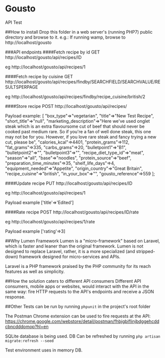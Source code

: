 # Gousto
API Test

##How to install
Drop this folder in a web server's (running PHP7) public directory and browse to it.
e.g.: If running wamp, browse to http://localhost/gousto

###API endpoints
####Fetch recipe by id
GET http://localhost/gousto/api/recipes/ID

eg http://localhost/gousto/api/recipes/1

####Fetch recipe by cuisine
GET http://localhost/gousto/api/recipes/findby/SEARCHFIELD/SEARCHVALUE/RESULTSPERPAGE

eg http://localhost/gousto/api/recipes/findby/recipe_cuisine/british/2

####Store recipe
POST http://localhost/gousto/api/recipes/

Payload example:
[
      "box_type"=>"vegetarian",
      "title"=>"New Test Recipe",
      "short_title"=>"null",
      "marketing_description"=>"Here we've used onglet steak which is an extra flavoursome cut of beef that should never be cooked past medium rare. So if you're a fan of well done steak, this one may not be for you. However, if you love rare steak and fancy trying a new cut, please be",
      "calories_kcal"=>4401,
      "protein_grams"=>112,
      "fat_grams"=>335,
      "carbs_grams"=>20,
      "bulletpoint1"=>"B1",
      "bulletpoint2"=>"",
      "bulletpoint3"=>"",
      "recipe_diet_type_id"=>"meat",
      "season"=>"all",
      "base"=>"noodles",
      "protein_source"=>"beef",
      "preparation_time_minutes"=>35,
      "shelf_life_days"=>4,
      "equipment_needed"=>"Appetite",
      "origin_country"=>"Great Britain",
      "recipe_cuisine"=>"british",
      "in_your_box"=>"",
      "gousto_reference"=>559
    ];

####Update recipe
PUT http://localhost/gousto/api/recipes/ID

eg http://localhost/gousto/api/recipes/1

Payload example ['title'=>'Edited']


####Rate recipe
POST http://localhost/gousto/api/recipes/ID/rate

eg http://localhost/gousto/api/recipes/1/rate

Payload example ['rating'=>3]



##Why Lumen Framework
Lumen is a "micro-framework" based on Laravel, which is faster and leaner than the original framework. Lumen is not designed to replace Laravel, rather, it is a more specialized (and stripped-down) framework designed for micro-services and APIs.

Laravel is a PHP framework praised by the PHP community for its reach features as well as simplicity.

##How the solution caters to different API consumers
Different API consumers, mobile apps or websites, would interact with the API in the same way: fire HTTP requests to the API's endpoints and receive a JSON response.

##Other
Tests can be run by running `phpunit` in the project's root folder

The Postman Chrome extension can be used to fire requests at the API: https://chrome.google.com/webstore/detail/postman/fhbjgbiflinjbdggehcddcbncdddomop?hl=en

SQLite database is being used. DB Can be refreshed by running `php artisan migrate:refresh --seed`

Test environment uses in memory DB.
